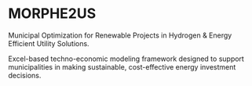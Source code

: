 # MORPHE2US

Municipal Optimization for Renewable Projects in Hydrogen & Energy Efficient Utility Solutions.

Excel-based techno-economic modeling framework designed to support municipalities in making sustainable, cost-effective energy investment decisions.